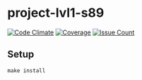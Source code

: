 # project-lvl1-s89

[![Code Climate](https://codeclimate.com/github/Nalanpa/project-lvl1-s89/badges/gpa.svg)](https://codeclimate.com/github/Nalanpa/project-lvl1-s89)
[![Coverage](https://codeclimate.com/github/Nalanpa/project-lvl1-s89/badges/coverage.svg)](https://codeclimate.com/github/Nalanpa/project-lvl1-s89/coverage)
[![Issue Count](https://codeclimate.com/github/Nalanpa/project-lvl1-s89/badges/issue_count.svg)](https://codeclimate.com/github/Nalanpa/project-lvl1-s89)

## Setup

```
make install
```
